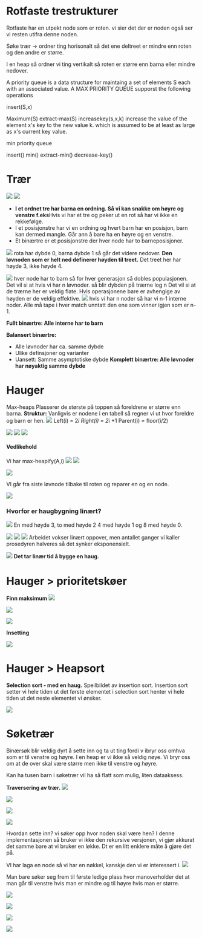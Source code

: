 # Rotfaste trestrukturer

Rotfaste har en utpekt node som er roten. vi sier det der er noden også ser vi resten utifra denne noden. 

Søke trær -> ordner ting horisonalt så det ene deltreet er mindre enn roten og den andre er større.

I en heap så ordner vi ting vertikalt så roten er større enn barna eller mindre nedover. 


A priority queue is a data structure for maintaing a set of elements S each with an associated value. A MAX PRIORITY QUEUE supporst the following operations

insert(S,x)

Maximum(S)
extract-max(S)
increasekey(s,x,k) increase the value of the element x's key to the new value k. which is assumed to be at least as large as x's current key value. 

min priority queue

insert() min() extract-min() decrease-key()

# Trær

![](images/1.png)
![](images/2.png)   

- **I et ordnet tre har barna en ordning. Så vi kan snakke om høyre og venstre f.eks**Hvis vi har et tre og peker ut en rot så har vi ikke en rekkefølge.
- I et posisjonstre har vi en ordning og hvert barn har en posisjon, barn kan dermed mangle. Går ann å bare ha en høyre og en venstre.
- Et binærtre er et posisjonstre der hver node har to barneposisjoner. 

![](images/3.png)
rota har dybde 0, barna dybde 1 så går det videre nedover.
**Den løvnoden som er helt ned definerer høyden til treet.**
Det treet her har høyde 3, ikke høyde 4.

![](images/4.png)
hver node har to barn så for hver generasjon så dobles populasjonen.
Det vil si at hvis vi har n løvnoder. 
så blir dybden på trærne log n
Det vil si at de trærne her er veldig flate. Hvis operasjonene bare er avhengige av høyden er de veldig effektive. 
![](images/5.png)
hvis vi har n noder så har vi n-1 interne noder.
Alle må tape i hver match unntatt den ene som vinner igjen som er n-1.

**Fullt binærtre: Alle interne har to barn**

**Balansert binærtre:**
-    Alle løvnoder har ca. samme dybde
-    Ulike definsjoner og varianter
-    Uansett: Samme asymptotiske dybde
  **Komplett binærtre: Alle løvnoder har nøyaktig samme dybde**

# Hauger

Max-heaps
Plasserer de største på toppen så foreldrene er større enn barna. 
**Struktur:**
Vanligvis er nodene i en tabell så regner vi ut hvor foreldre og barn er hen. 
![](images/6.png)
Left(i) = 2*i
Right(i) = 2*i +1 
Parent(i) = floor(i/2)

![](images/7.png)
![](images/8.png)
![](images/9.png)

#### Vedlikehold

Vi har max-heapify(A,i)
![](images/10.png)
![](images/11.png)

![](images/12.png)

VI går fra siste løvnode tilbake til roten og reparer en og en node. 

![](images/13.png)

### Hvorfor er haugbygning linært?
![](images/14.png)
En med høyde 3, to med høyde 2 4 med høyde 1 og 8 med høyde 0.

![](images/15.png)
![](images/16.png)
![](images/17.png)
Arbeidet vokser linært oppover, men antallet ganger vi kaller prosedyren halveres så det synker eksponensielt. 

![](images/18.png)
**Det tar linær tid å bygge en haug.**
# Hauger > prioritetskøer
**Finn maksimum**
![](images/19.png)

![](images/20.png)

![](images/21.png)

**Insetting**

![](images/22.png)



# Hauger > Heapsort

**Selection sort - med en haug.**
Speilbildet av insertion sort. 
Insertion sort setter vi hele tiden ut det første elementet i selection sort henter vi hele tiden ut det neste elementet vi ønsker. 

![](images/runningtime.png)

# Søketrær
Binærsøk blir veldig dyrt å sette inn og ta ut ting fordi v ibryr oss omhva som er til venstre og høyre. I en heap er vi ikke så veldig nøye. Vi bryr oss om at de over skal være større men ikke til venstre og høyre. 

Kan ha tusen barn i søketrær vil ha så flatt som mulig, liten dataaksess. 

**Traversering av trær.**
![](images/23.png)

![](images/24.png)


![](images/25.png)

![](images/26.png)

Hvordan sette inn? vi søker opp hvor noden skal være hen? I denne implementasjonen så bruker vi ikke den rekursive versjonen, vi gjør akkurat det samme bare at vi bruker en løkke. Dt er en litt enklere måte å gjøre det på. 

VI har laga en node så vi har en nøkkel, kanskje den vi er interessert i. 
![](images/27.png)

Man bare søker seg frem til første ledige plass hvor manoverholder det at man går til venstre hvis man er mindre og til høyre hvis man er større.

![](images/tidbin.png)

![](images/28.png)

![](images/29.png)



![](images/9999.png)